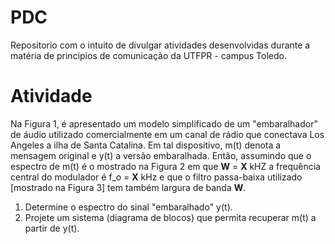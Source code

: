 # PDC
Repositorio com o intuito de divulgar atividades desenvolvidas durante a matéria de principios de comunicação da UTFPR - campus Toledo.

# Atividade 

Na Figura 1, é apresentado um modelo simplificado de um "embaralhador" de áudio utilizado comercialmente em um canal de rádio que conectava Los Angeles a ilha de Santa Catalina. Em tal dispositivo, m(t) denota a mensagem original e y(t) a versão embaralhada. Então, assumindo que o espectro de m(t) é o mostrado na Figura 2 em que **W** = **X** kHZ a frequência central do modulador é f_o = **X** kHz e que o filtro passa-baixa utilizado [mostrado na Figura 3] tem também largura de banda **W**.
1. Determine o espectro do sinal "embaralhado" y(t).
2. Projete um sistema (diagrama de blocos) que permita recuperar m(t) a partir de y(t).


